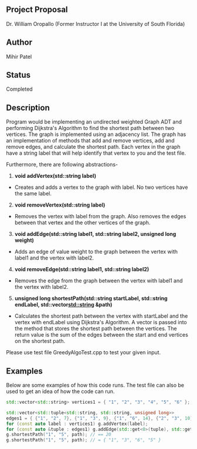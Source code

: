 Project Proposal
-----------------
Dr. William Oropallo (Former Instructor I at the University of South Florida)

Author
-------
Mihir Patel   

Status
-------
Completed

Description
-------------   
Program would be implementing an undirected weighted Graph ADT and performing Dijkstra's Algorithm to find the shortest path between two vertices. The graph is implemented using  an adjacency list. The graph has an implementation of methods that add and remove vertices, add and remove edges, and calculate the shortest path. Each vertex in the graph have a string label that will help identify that vertex to you and the test file. 

Furthermore, there are following abstractions-  

1) **void addVertex(std::string label)**    
  - Creates and adds a vertex to the graph with label. No two vertices have the same label. 

2) **void removeVertex(std::string label)**    
  - Removes the vertex with label from the graph. Also removes the edges between that vertex and the other vertices of the graph. 

3) **void addEdge(std::string label1, std::string label2, unsigned long weight)**   
  - Adds an edge of value weight to the graph between the vertex with label1 and the vertex with label2. 

4) **void removeEdge(std::string label1, std::string label2)**   
  - Removes the edge from the graph between the vertex with label1 and the vertex with label2.

5) **unsigned long shortestPath(std::string startLabel, std::string endLabel, std::vector<std::string> &path)**   
  - Calculates the shortest path between the vertex with startLabel and the vertex with endLabel using Dijkstra's Algorithm. A vector is passed into the method that stores the shortest path between the vertices. The return value is the sum of the edges between the start and end vertices on the shortest path. 

Please use test file GreedyAlgoTest.cpp to test your given input. 
      
Examples   
--------   
Below are some examples of how this code runs. The test file can also be used to get an idea of how the code can run. 

````````cpp
std::vector<std::string> vertices1 = { "1", "2", "3", "4", "5", "6" }; 

std::vector<std::tuple<std::string, std::string, unsigned long>> 
edges1 = { {"1", "2", 7}, {"1", "3", 9}, {"1", "6", 14}, {"2", "3", 10}, {"2", "4", 15}, {"3", "4", 11}, {"3", "6", 2}, {"4", "5", 6}, {"5", "6", 9} }; 
for (const auto label : vertices1) g.addVertex(label); 
for (const auto &tuple : edges1) g.addEdge(std::get<0>(tuple), std::get<1>(tuple), std::get<2>(tuple));
g.shortestPath("1", "5", path); // == 20 
g.shortestPath("1", "5", path); // = { "1", "3", "6", "5" }      
````````
